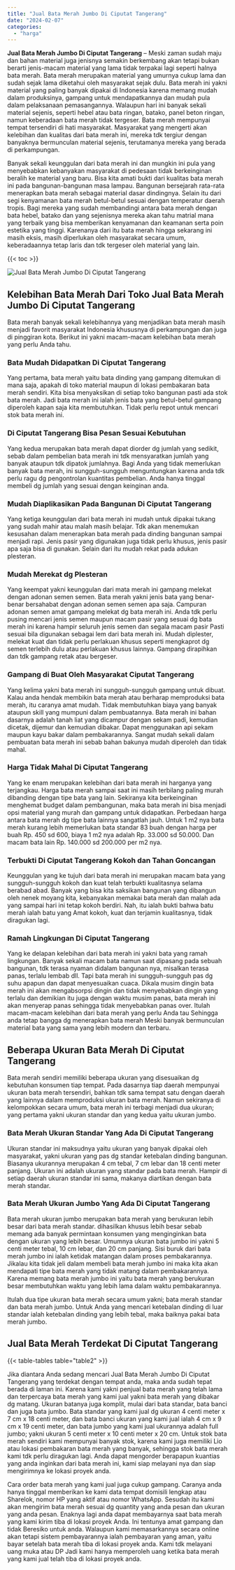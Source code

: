```yaml
---
title: "Jual Bata Merah Jumbo Di Ciputat Tangerang"
date: "2024-02-07"
categories: 
  - "harga"
---
```


**Jual Bata Merah Jumbo Di Ciputat Tangerang** – Meski zaman sudah maju dan bahan material juga jenisnya semakin berkembang akan tetapi bukan berarti jenis-macam material yang lama tidak terpakai lagi seperti halnya bata merah. Bata merah merupakan material yang umurnya cukup lama dan sudah sejak lama diketahui oleh masyarakat sejak dulu. Bata merah ini yakni material yang paling banyak dipakai di Indonesia karena memang mudah dalam produksinya, gampang untuk mendapatkannya dan mudah pula dalam pelaksanaan pemasangannya. Walaupun hari ini banyak sekali material sejenis, seperti hebel atau bata ringan, batako, panel beton ringan, namun keberadaan bata merah tidak tergeser. Bata merah mempunyai tempat tersendiri di hati masyarakat. Masyarakat yang mengerti akan kelebihan dan kualitas dari bata merah ini, mereka tdk tergiur dengan banyaknya bermunculan material sejenis, terutamanya mereka yang berada di perkampungan.

Banyak sekali keunggulan dari bata merah ini dan mungkin ini pula yang menyebabkan kebanyakan masyarakat di pedesaan tidak berkeinginan beralih ke material yang baru. Bisa kita amati bukti dari kualitas bata merah ini pada bangunan-bangunan masa lampau. Bangunan bersejarah rata-rata menerapkan bata merah sebagai material dasar dindingnya. Selain itu dari segi kenyamanan bata merah betul-betul sesuai dengan temperatur daerah tropis. Bagi mereka yang sudah membandingi antara bata merah dengan bata hebel, batako dan yang sejenisnya mereka akan tahu matrial mana yang terbaik yang bisa memberikan kenyamanan dan keamanan serta poin estetika yang tinggi. Karenanya dari itu bata merah hingga sekarang ini masih eksis, masih diperlukan oleh masyarakat secara umum, keberadaannya tetap laris dan tdk tergeser oleh material yang lain.

{{< toc >}}

![Jual Bata Merah Jumbo Di Ciputat Tangerang](/images/jual-bata-merah-32.png)

## Kelebihan Bata Merah Dari Toko Jual Bata Merah Jumbo Di Ciputat Tangerang

Bata merah banyak sekali kelebihannya yang menjadikan bata merah masih menjadi favorit masyarakat Indonesia khususnya di perkampungan dan juga di pinggiran kota. Berikut ini yakni macam-macam kelebihan bata merah yang perlu Anda tahu.

### Bata Mudah Didapatkan Di Ciputat Tangerang

Yang pertama, bata merah yaitu bata dinding yang gampang ditemukan di mana saja, apakah di toko material maupun di lokasi pembakaran bata merah sendiri. Kita bisa menyaksikan di setiap toko bangunan pasti ada stok bata merah. Jadi bata merah ini ialah jenis bata yang betul-betul gampang diperoleh kapan saja kita membutuhkan. Tidak perlu repot untuk mencari stok bata merah ini.

### Di Ciputat Tangerang Bisa Pesan Sesuai Kebutuhan

Yang kedua merupakan bata merah dapat diorder dg jumlah yang sedikit, sebab dalam pembelian bata merah ini tdk mensyaratkan jumlah yang banyak ataupun tdk dipatok jumlahnya. Bagi Anda yang tidak memerlukan banyak bata merah, ini sungguh-sungguh menguntungkan karena anda tdk perlu ragu dg pengontrolan kuantitas pembelian. Anda hanya tinggal membeli dg jumlah yang sesuai dengan keinginan anda.

### Mudah Diaplikasikan Pada Bangunan Di Ciputat Tangerang

Yang ketiga keunggulan dari bata merah ini mudah untuk dipakai tukang yang sudah mahir atau malah masih belajar. Tdk akan menemukan kesusahan dalam menerapkan bata merah pada dinding bangunan sampai menjadi rapi. Jenis pasir yang digunakan juga tidak perlu khusus, jenis pasir apa saja bisa di gunakan. Selain dari itu mudah rekat pada adukan plesteran.

### Mudah Merekat dg Plesteran

Yang keempat yakni keunggulan dari mata merah ini gampang melekat dengan adonan semen semen. Bata merah yakni jenis bata yang benar-benar bersahabat dengan adonan semen semen apa saja. Campuran adonan semen amat gampang melekat dg bata merah ini. Anda tdk perlu pusing mencari jenis semen maupun macam pasir yang sesuai dg bata merah ini karena hampir seluruh jenis semen dan segala macam pasir Pasti sesuai bila digunakan sebagai lem dari bata merah ini. Mudah diplester, melekat kuat dan tidak perlu perlakuan khusus seperti mengkaprot dg semen terlebih dulu atau perlakuan khusus lainnya. Gampang dirapihkan dan tdk gampang retak atau bergeser.

### Gampang di Buat Oleh Masyarakat Ciputat Tangerang

Yang kelima yakni bata merah ini sungguh-sungguh gampang untuk dibuat. Kalau anda hendak membikin bata merah atau berharap memproduksi bata merah, itu caranya amat mudah. Tidak membutuhkan biaya yang banyak ataupun skill yang mumpuni dalam pembuatannya. Bata merah ini bahan dasarnya adalah tanah liat yang dicampur dengan sekam padi, kemudian dicetak, dijemur dan kemudian dibakar. Dapat menggunakan api sekam maupun kayu bakar dalam pembakarannya. Sangat mudah sekali dalam pembuatan bata merah ini sebab bahan bakunya mudah diperoleh dan tidak mahal.

### Harga Tidak Mahal Di Ciputat Tangerang

Yang ke enam merupakan kelebihan dari bata merah ini harganya yang terjangkau. Harga bata merah sampai saat ini masih terbilang paling murah dibanding dengan tipe bata yang lain. Sekiranya kita berkeinginan menghemat budget dalam pembangunan, maka bata merah ini bisa menjadi opsi material yang murah dan gampang untuk didapatkan. Perbedaan harga antara bata merah dg tipe bata lainnya sangatlah jauh. Untuk 1 m2 nya bata merah kurang lebih memerlukan bata standar 83 buah dengan harga per buah Rp. 450 sd 600, biaya 1 m2 nya adalah Rp. 33.000 sd 50.000. Dan macam bata lain Rp. 140.000 sd 200.000 per m2 nya.

### Terbukti Di Ciputat Tangerang Kokoh dan Tahan Goncangan

Keunggulan yang ke tujuh dari bata merah ini merupakan macam bata yang sungguh-sungguh kokoh dan kuat telah terbukti kualitasnya selama berabad abad. Banyak yang bisa kita saksikan bangunan yang dibangun oleh nenek moyang kita, kebanyakan memakai bata merah dan malah ada yang sampai hari ini tetap kokoh berdiri. Nah, itu ialah bukti bahwa batu merah ialah batu yang Amat kokoh, kuat dan terjamin kualitasnya, tidak diragukan lagi.

### Ramah Lingkungan Di Ciputat Tangerang

Yang ke delapan kelebihan dari bata merah ini yakni bata yang ramah lingkungan. Banyak sekali macam bata namun saat dipasang pada sebuah bangunan, tdk terasa nyaman didalam bangunan nya, misalkan terasa panas, terlalu lembab dll. Tapi bata merah ini sungguh-sungguh pas dg suhu apapun dan dapat menyesuaikan cuaca. Dikala musim dingin bata merah ini akan mengabsorpsi dingin dan tidak menyebabkan dingin yang terlalu dan demikian itu juga dengan waktu musim panas, bata merah ini akan menyerap panas sehingga tidak menyebabkan panas over. Itulah macam-macam kelebihan dari bata merah yang perlu Anda tau Sehingga anda tetap bangga dg menerapkan bata merah Meski banyak bermunculan material bata yang sama yang lebih modern dan terbaru.

## Beberapa Ukuran Bata Merah Di Ciputat Tangerang

Bata merah sendiri memiliki beberapa ukuran yang disesuaikan dg kebutuhan konsumen tiap tempat. Pada dasarnya tiap daerah mempunyai ukuran bata merah tersendiri, bahkan tdk sama tempat satu dengan daerah yang lainnya dalam memproduksi ukuran bata merah. Namun sekiranya di kelompokkan secara umum, bata merah ini terbagi menjadi dua ukuran; yang pertama yakni ukuran standar dan yang kedua yaitu ukuran jumbo.

### Bata Merah Ukuran Standar Yang Ada Di Ciputat Tangerang

Ukuran standar ini maksudnya yaitu ukuran yang banyak dipakai oleh masyarakat, yakni ukuran yang pas dg standar ketebalan dinding bangunan. Biasanya ukurannya merupakan 4 cm tebal, 7 cm lebar dan 18 centi meter panjang. Ukuran ini adalah ukuran yang standar pada bata merah. Hampir di setiap daerah ukuran standar ini sama, makanya diartikan dengan bata merah standar.

### Bata Merah Ukuran Jumbo Yang Ada Di Ciputat Tangerang

Bata merah ukuran jumbo merupakan bata merah yang berukuran lebih besar dari bata merah standar. dihasilkan khusus lebih besar sebab memang ada banyak permintaan konsumen yang menginginkan bata dengan ukuran yang lebih besar. Umumnya ukuran bata jumbo ini yakni 5 centi meter tebal, 10 cm lebar, dan 20 cm panjang. Sisi buruk dari bata merah jumbo ini ialah ketidak matangan dalam proses pembakarannya. Jikalau kita tidak jeli dalam membeli bata merah jumbo ini maka kita akan mendapati tipe bata merah yang tidak matang dalam pembakarannya. Karena memang bata merah jumbo ini yaitu bata merah yang berukuran besar membutuhkan waktu yang lebih lama dalam waktu pembakarannya.

Itulah dua tipe ukuran bata merah secara umum yakni; bata merah standar dan bata merah jumbo. Untuk Anda yang mencari ketebalan dinding di luar standar ialah ketebalan dinding yang lebih tebal, maka baiknya pakai bata merah jumbo.

## Jual Bata Merah Terdekat Di Ciputat Tangerang

{{< table-tables table="table2" >}}

Jika diantara Anda sedang mencari Jual Bata Merah Jumbo Di Ciputat Tangerang yang terdekat dengan tempat anda, maka anda sudah tepat berada di laman ini. Karena kami yakni penjual bata merah yang telah lama dan terpercaya bata merah yang kami jual yakni bata merah yang dibakar dg matang. Ukuran batanya juga komplit, mulai dari bata standar, bata banci dan juga bata jumbo. Bata standar yang kami jual dg ukuran 4 centi meter x 7 cm x 18 centi meter, dan bata banci ukuran yang kami jual ialah 4 cm x 9 cm x 19 centi meter, dan bata jumbo yang kami jual ukurannya adalah full jumbo; yakni ukuran 5 centi meter x 10 centi meter x 20 cm. Untuk stok bata merah sendiri kami mempunyai banyak stok, karena kami juga memiliki Lio atau lokasi pembakaran bata merah yang banyak, sehingga stok bata merah kami tdk perlu diragukan lagi. Anda dapat mengorder berapapun kuantias yang anda inginkan dari bata merah ini, kami siap melayani nya dan siap mengirimnya ke lokasi proyek anda.

Cara order bata merah yang kami jual juga cukup gampang. Caranya anda hanya tinggal memberikan ke kami data tempat domisili lengkap atau Sharelok, nomor HP yang aktif atau nomor WhatsApp. Sesudah itu kami akan mengirim bata merah sesuai dg quantity yang anda pesan dan ukuran yang anda pesan. Enaknya lagi anda dapat membayarnya saat bata merah yang kami kirim tiba di lokasi proyek Anda. Ini tentunya amat gampang dan tidak Beresiko untuk anda. Walaupun kami memasarkannya secara online akan tetapi sistem pembayarannya ialah pembayaran yang aman, yaitu bayar setelah bata merah tiba di lokasi proyek anda. Kami tdk melayani uang muka atau DP Jadi kami hanya memperoleh uang ketika bata merah yang kami jual telah tiba di lokasi proyek anda.
